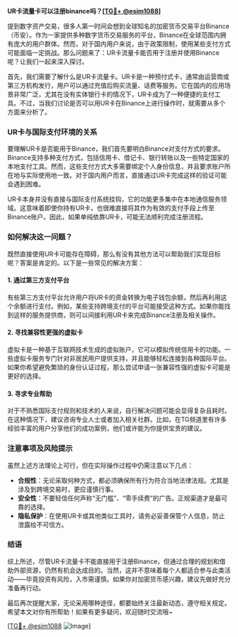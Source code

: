 **UR卡流量卡可以注册binance吗？[[TG💪+ @esim1088](https://t.me/s/esim1088)]**

提到数字资产交易，很多人第一时间会想到全球知名的加密货币交易平台Binance（币安）。作为一家提供多种数字货币交易服务的平台，Binance在全球范围内拥有庞大的用户群体。然而，对于国内用户来说，由于政策限制，使用某些支付方式可能面临一定挑战。那么问题来了：UR卡流量卡能否用于注册并使用Binance呢？让我们一起来深入探讨。

首先，我们需要了解什么是UR卡流量卡。UR卡是一种预付式卡，通常由运营商或第三方机构发行，用户可以通过充值后购买流量、话费等服务。它在国内的应用场景非常广泛，尤其在没有实体银行卡的情况下，UR卡成为了一种便捷的支付工具。不过，当我们讨论是否可以用UR卡在Binance上进行操作时，就需要从多个方面来分析了。

### UR卡与国际支付环境的关系

要理解UR卡是否能用于Binance，我们首先要明白Binance对支付方式的要求。Binance支持多种支付方式，包括信用卡、借记卡、银行转账以及一些特定国家的本地支付工具。然而，这些支付方式大多需要绑定个人身份信息，并且要求账户所在地与实际使用地一致。对于国内用户而言，直接通过UR卡完成这样的验证可能会遇到困难。

UR卡本身并没有直接与国际支付系统挂钩，它的功能更多集中在本地通信服务领域。这意味着即使你持有UR卡，也很难直接将其作为有效的支付手段上传至Binance账户。因此，如果单纯依靠UR卡，可能无法顺利完成注册流程。

### 如何解决这一问题？

既然直接使用UR卡可能存在障碍，那么有没有其他方法可以帮助我们实现目标呢？答案是肯定的。以下是一些常见的解决方案：

#### 1. **通过第三方支付平台**
   有些第三方支付平台允许用户将UR卡的资金转换为电子钱包余额，然后再利用这个余额进行支付。例如，某些支持跨境支付的平台可能接受这种方式。如果你能找到这样的服务提供商，则可以间接利用UR卡来完成Binance注册及相关操作。

#### 2. **寻找兼容性更强的虚拟卡**
   虚拟卡是一种基于互联网技术生成的虚拟账户，它可以模拟传统信用卡的功能。一些虚拟卡服务专门针对非居民用户提供支持，并且能够轻松连接到各种国际平台。如果你希望避免繁琐的身份认证过程，那么尝试申请一张兼容性强的虚拟卡可能是更好的选择。

#### 3. **寻求专业帮助**
   对于不熟悉国际支付规则和技术的人来说，自行解决问题可能会显得复杂且耗时。在这种情况下，建议咨询专业人士或者加入相关社群。比如，在TG频道里有许多经验丰富的用户分享他们的成功案例，他们或许能为你提供宝贵的建议。

### 注意事项及风险提示

虽然上述方法理论上可行，但在实际操作过程中仍需注意以下几点：

- **合规性**：无论采取何种方式，都必须确保所有行为符合当地法律法规。尤其是涉及到跨境交易时，更应谨慎行事。
- **安全性**：不要轻信任何声称“无门槛”、“零手续费”的广告。正规渠道才是最可靠的选择。
- **隐私保护**：在使用UR卡或其他类似工具时，请务必妥善保管个人信息，防止泄露给不可信方。

### 结语

综上所述，尽管UR卡流量卡不能直接用于注册Binance，但通过合理的规划和借助外部资源，仍然有机会达成目的。当然，这并不意味着每个人都适合参与此类活动——毕竟投资有风险，入市需谨慎。如果你对加密货币感兴趣，建议先做好充分准备再行动。

最后再次提醒大家，无论采用哪种途径，都要始终关注最新动态，遵守相关规定。希望本文对你有所帮助！如果有更多疑问，欢迎随时交流哦~

[[TG💪+ @esim1088](https://t.me/s/esim1088) ![Image](https://i.postimg.cc/4NQfJmqS/Snipaste-2025-05-13-00-14-12.png)]